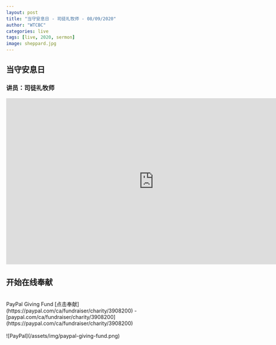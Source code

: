 ```yaml
---
layout: post
title: "当守安息日 - 司徒礼牧师 - 08/09/2020"
author: "WTCBC"
categories: live
tags: [live, 2020, sermon]
image: sheppard.jpg
---
```


## 当守安息日

### 讲员：司徒礼牧师

<iframe src="https://www.facebook.com/plugins/video.php?href=https%3A%2F%2Fwww.facebook.com%2Fwestcbc%2Fvideos%2F3181922015234249%2F&show_text=false&width=734&appId=377664742243645&height=413" width="800" height="450" style="border:none;overflow:hidden" scrolling="no" frameborder="0" allowTransparency="true" allow="encrypted-media" allowFullScreen="true"></iframe>

## 开始在线奉献
<br/>
PayPal Giving Fund [点击奉献](https://paypal.com/ca/fundraiser/charity/3908200) - [paypal.com/ca/fundraiser/charity/3908200](https://paypal.com/ca/fundraiser/charity/3908200)
<br/>
<br/>
![PayPal](/assets/img/paypal-giving-fund.png)
